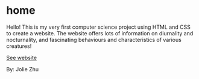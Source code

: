 # home
Hello!
This is my very first computer science project using HTML and CSS to create a website.
The website offers lots of information on diurnality and nocturnality, and fascinating behaviours and characteristics of various creatures!  

[See website](https://jolieezhuu.github.io/home/index.html)

By: Jolie Zhu

